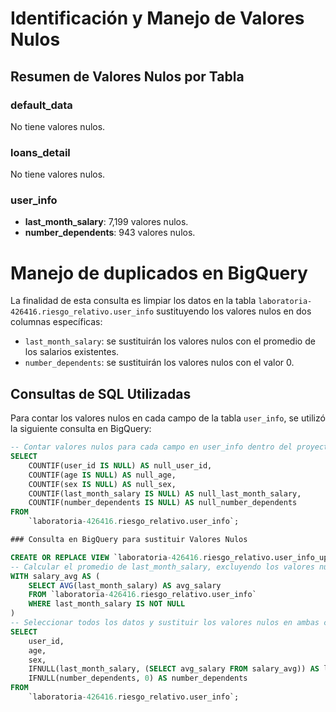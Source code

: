 # Identificación y Manejo de Valores Nulos

## Resumen de Valores Nulos por Tabla

### default_data
No tiene valores nulos.

### loans_detail
No tiene valores nulos.


### user_info
- **last_month_salary**: 7,199 valores nulos.
- **number_dependents**: 943 valores nulos.

# Manejo de duplicados en BigQuery

La finalidad de esta consulta es limpiar los datos en la tabla `laboratoria-426416.riesgo_relativo.user_info` sustituyendo los valores nulos en dos columnas específicas:
- `last_month_salary`: se sustituirán los valores nulos con el promedio de los salarios existentes.
- `number_dependents`: se sustituirán los valores nulos con el valor 0.


## Consultas de SQL Utilizadas 

Para contar los valores nulos en cada campo de la tabla `user_info`, se utilizó la siguiente consulta en BigQuery:

```sql
-- Contar valores nulos para cada campo en user_info dentro del proyecto riesgo relativo
SELECT
    COUNTIF(user_id IS NULL) AS null_user_id,
    COUNTIF(age IS NULL) AS null_age,
    COUNTIF(sex IS NULL) AS null_sex,
    COUNTIF(last_month_salary IS NULL) AS null_last_month_salary,
    COUNTIF(number_dependents IS NULL) AS null_number_dependents
FROM
    `laboratoria-426416.riesgo_relativo.user_info`;

### Consulta en BigQuery para sustituir Valores Nulos

CREATE OR REPLACE VIEW `laboratoria-426416.riesgo_relativo.user_info_updated` AS
-- Calcular el promedio de last_month_salary, excluyendo los valores nulos
WITH salary_avg AS (
    SELECT AVG(last_month_salary) AS avg_salary
    FROM `laboratoria-426416.riesgo_relativo.user_info`
    WHERE last_month_salary IS NOT NULL
)
-- Seleccionar todos los datos y sustituir los valores nulos en ambas columnas
SELECT 
    user_id,
    age,
    sex,
    IFNULL(last_month_salary, (SELECT avg_salary FROM salary_avg)) AS last_month_salary,
    IFNULL(number_dependents, 0) AS number_dependents
FROM 
    `laboratoria-426416.riesgo_relativo.user_info`;


